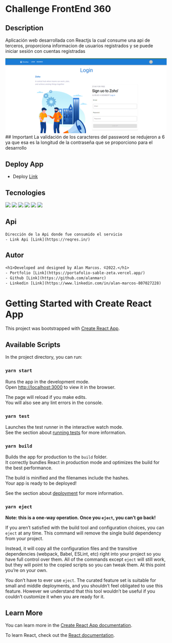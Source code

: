 # Challenge FrontEnd 360

## Description
Aplicación web desarrollada con Reactjs la cual consume una api de terceros, proporciona informacion de usuarios registrados y se puede iniciar sesión con cuentas registradas

<img src="https://raw.githubusercontent.com/alanmarc/Front-challenge360/main/public/Challenge360.PNG">
## Important
    La validación de los caracteres del password se redujeron a 6 ya que esa es la longitud de la contraseña que se proporciono para el desarrollo

## Deploy App
- Deploy [Link](https://front-challenge360.vercel.app/)

## Tecnologies
<div>
    <img src="https://img.shields.io/badge/HTML5-E34F26?style=for-the-badge&logo=html5&logoColor=white">
    <img src="https://img.shields.io/badge/React-20232A?style=for-the-badge&logo=react&logoColor=61DAFB">
    <img src="https://img.shields.io/badge/Git-F05032?style=for-the-badge&logo=git&logoColor=white">
    <img src="https://img.shields.io/badge/GitHub-100000?style=for-the-badge&logo=github&logoColor=white">
    <img src="https://img.shields.io/badge/TypeScript-1572B6?style=for-the-badge&logo=typescript&logoColor=white">
    <img src="https://img.shields.io/badge/Vercel-000000?style=for-the-badge&logo=vercel&logoColor=white">
</div>

## Api 
    Dirección de la Api donde fue consumido el servicio
    - Link Api [Link](https://reqres.in/)

## Autor
    <h1>Developed and designed by Alan Marcos. ©2022.</h1>
    - Portfolio [Link](https://portafolio-sable-zeta.vercel.app/)
    - Github [Link](https://github.com/alanmarc)
    - Linkedin [Link](https://www.linkedin.com/in/alan-marcos-807027228)

# Getting Started with Create React App

This project was bootstrapped with [Create React App](https://github.com/facebook/create-react-app).

## Available Scripts

In the project directory, you can run:

### `yarn start`

Runs the app in the development mode.\
Open [http://localhost:3000](http://localhost:3000) to view it in the browser.

The page will reload if you make edits.\
You will also see any lint errors in the console.

### `yarn test`

Launches the test runner in the interactive watch mode.\
See the section about [running tests](https://facebook.github.io/create-react-app/docs/running-tests) for more information.

### `yarn build`

Builds the app for production to the `build` folder.\
It correctly bundles React in production mode and optimizes the build for the best performance.

The build is minified and the filenames include the hashes.\
Your app is ready to be deployed!

See the section about [deployment](https://facebook.github.io/create-react-app/docs/deployment) for more information.

### `yarn eject`

**Note: this is a one-way operation. Once you `eject`, you can’t go back!**

If you aren’t satisfied with the build tool and configuration choices, you can `eject` at any time. This command will remove the single build dependency from your project.

Instead, it will copy all the configuration files and the transitive dependencies (webpack, Babel, ESLint, etc) right into your project so you have full control over them. All of the commands except `eject` will still work, but they will point to the copied scripts so you can tweak them. At this point you’re on your own.

You don’t have to ever use `eject`. The curated feature set is suitable for small and middle deployments, and you shouldn’t feel obligated to use this feature. However we understand that this tool wouldn’t be useful if you couldn’t customize it when you are ready for it.

## Learn More

You can learn more in the [Create React App documentation](https://facebook.github.io/create-react-app/docs/getting-started).

To learn React, check out the [React documentation](https://reactjs.org/).


